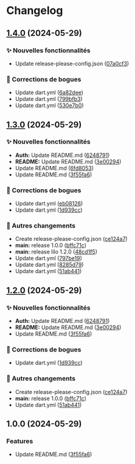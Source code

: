 # Changelog

## [1.4.0](https://github.com/lsaudon/lilo/compare/lilo-v1.3.0...lilo-v1.4.0) (2024-05-29)


### ✨ Nouvelles fonctionnalités

* Update release-please-config.json ([07a0cf3](https://github.com/lsaudon/lilo/commit/07a0cf3bccc23b24a957c3d4f971d7f4f7a68a62))


### 🐛 Corrections de bogues

* Update dart.yml ([6a82dee](https://github.com/lsaudon/lilo/commit/6a82dee8413629a28d2c91a9503565db161f1f99))
* Update dart.yml ([799bfb3](https://github.com/lsaudon/lilo/commit/799bfb31993d5db151634a770ace1884c3bb9c66))
* Update dart.yml ([530e7b0](https://github.com/lsaudon/lilo/commit/530e7b0f680509249084d7ad4e71aa10b072f36b))

## [1.3.0](https://github.com/lsaudon/lilo/compare/lilo-v1.2.0...lilo-v1.3.0) (2024-05-29)


### ✨ Nouvelles fonctionnalités

* **Auth:** Update README.md ([6248791](https://github.com/lsaudon/lilo/commit/6248791a4bec6293150b31aee873e1ba65e36483))
* **README:** Update README.md ([3e00294](https://github.com/lsaudon/lilo/commit/3e002946d91eb123bcbe054621cbca952971992c))
* Update README.md ([6fd8053](https://github.com/lsaudon/lilo/commit/6fd805387e91ec313274c96e642cb7075ef6182d))
* Update README.md ([3f55fa6](https://github.com/lsaudon/lilo/commit/3f55fa6ec2b494c561704bc1d76739416ccbfa31))


### 🐛 Corrections de bogues

* Update dart.yml ([eb08126](https://github.com/lsaudon/lilo/commit/eb081263872a83618b2bd40f592f65578a926541))
* Update dart.yml ([1d939cc](https://github.com/lsaudon/lilo/commit/1d939cc1fa84223051a53612f879a97bdb9bec11))


### 👷 Autres changements

* Create release-please-config.json ([ce124a7](https://github.com/lsaudon/lilo/commit/ce124a7084ca8f1699188eefa6303cacc6d5526e))
* **main:** release 1.0.0 ([bffc71c](https://github.com/lsaudon/lilo/commit/bffc71cf14e14c7f019a130e3d2eb39b25ecd8e5))
* **main:** release lilo 1.2.0 ([48cd1f5](https://github.com/lsaudon/lilo/commit/48cd1f539cf952134368b71f635fc6e911485bf9))
* Update dart.yml ([797be19](https://github.com/lsaudon/lilo/commit/797be196d190cc3c2f496f337b262308bf918a8a))
* Update dart.yml ([8285d79](https://github.com/lsaudon/lilo/commit/8285d797d4e439cd13bff2158246357981c7a332))
* Update dart.yml ([51ab441](https://github.com/lsaudon/lilo/commit/51ab441aad6cda47e588e1a145a81dc0dbe90fec))

## [1.2.0](https://github.com/lsaudon/lilo/compare/lilo-v1.1.0...lilo-v1.2.0) (2024-05-29)


### ✨ Nouvelles fonctionnalités

* **Auth:** Update README.md ([6248791](https://github.com/lsaudon/lilo/commit/6248791a4bec6293150b31aee873e1ba65e36483))
* **README:** Update README.md ([3e00294](https://github.com/lsaudon/lilo/commit/3e002946d91eb123bcbe054621cbca952971992c))
* Update README.md ([3f55fa6](https://github.com/lsaudon/lilo/commit/3f55fa6ec2b494c561704bc1d76739416ccbfa31))


### 🐛 Corrections de bogues

* Update dart.yml ([1d939cc](https://github.com/lsaudon/lilo/commit/1d939cc1fa84223051a53612f879a97bdb9bec11))


### 👷 Autres changements

* Create release-please-config.json ([ce124a7](https://github.com/lsaudon/lilo/commit/ce124a7084ca8f1699188eefa6303cacc6d5526e))
* **main:** release 1.0.0 ([bffc71c](https://github.com/lsaudon/lilo/commit/bffc71cf14e14c7f019a130e3d2eb39b25ecd8e5))
* Update dart.yml ([51ab441](https://github.com/lsaudon/lilo/commit/51ab441aad6cda47e588e1a145a81dc0dbe90fec))

## 1.0.0 (2024-05-29)


### Features

* Update README.md ([3f55fa6](https://github.com/lsaudon/lilo/commit/3f55fa6ec2b494c561704bc1d76739416ccbfa31))
